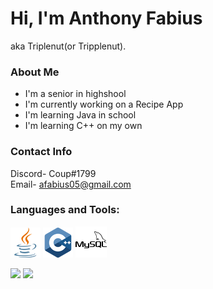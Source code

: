 # Hi, I'm Anthony Fabius

aka Triplenut(or Tripplenut).

### About Me
- I'm a senior in highshool
- I'm currently working on a Recipe App
- I'm learning Java in school
- I'm learning C++ on my own

### Contact Info
Discord- Coup#1799\
Email- afabius05@gmail.com

### Languages and Tools:
<p align="left">
<img src="images\java.png">
<img src="images\cpp.png">
<img src="images\mysql.png">
</p>

<p align="left">
<img src="https://github-readme-stats.vercel.app/api?username=Tripplenut&&show_icons=true&title_color=ffffff&icon_color=bb2acf&text_color=daf7dc&bg_color=151515">
<img src="https://github-readme-stats.vercel.app/api/top-langs/?username=Tripplenut&layout=compact&title_color=ffffff&text_color=daf7dc&bg_color=151515">
</p>